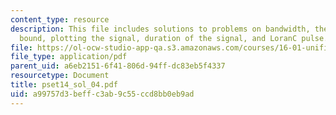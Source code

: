 ```yaml
---
content_type: resource
description: This file includes solutions to problems on bandwidth, theoretical lower
  bound, plotting the signal, duration of the signal, and LoranC pulse.
file: https://ol-ocw-studio-app-qa.s3.amazonaws.com/courses/16-01-unified-engineering-i-ii-iii-iv-fall-2005-spring-2006/a99757d3beffc3ab9c55ccd8bb0eb9ad_pset14_sol_04.pdf
file_type: application/pdf
parent_uid: a6eb2151-6f41-806d-94ff-dc83eb5f4337
resourcetype: Document
title: pset14_sol_04.pdf
uid: a99757d3-beff-c3ab-9c55-ccd8bb0eb9ad
---
```


